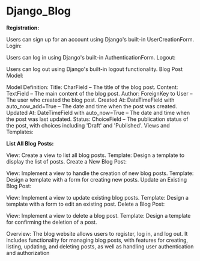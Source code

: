 # Django_Blog


**Registration:**

Users can sign up for an account using Django's built-in UserCreationForm.
Login:

Users can log in using Django's built-in AuthenticationForm.
Logout:

Users can log out using Django's built-in logout functionality.
Blog Post Model:

Model Definition:
Title: CharField – The title of the blog post.
Content: TextField – The main content of the blog post.
Author: ForeignKey to User – The user who created the blog post.
Created At: DateTimeField with auto_now_add=True – The date and time when the post was created.
Updated At: DateTimeField with auto_now=True – The date and time when the post was last updated.
Status: ChoiceField – The publication status of the post, with choices including 'Draft' and 'Published'.
Views and Templates:

**List All Blog Posts:**

View: Create a view to list all blog posts.
Template: Design a template to display the list of posts.
Create a New Blog Post:

View: Implement a view to handle the creation of new blog posts.
Template: Design a template with a form for creating new posts.
Update an Existing Blog Post:

View: Implement a view to update existing blog posts.
Template: Design a template with a form to edit an existing post.
Delete a Blog Post:

View: Implement a view to delete a blog post.
Template: Design a template for confirming the deletion of a post.

Overview:
The blog website allows users to register, log in, and log out. It includes functionality for managing blog posts, with features for creating, listing, updating, and deleting posts, as well as handling user authentication and authorization

